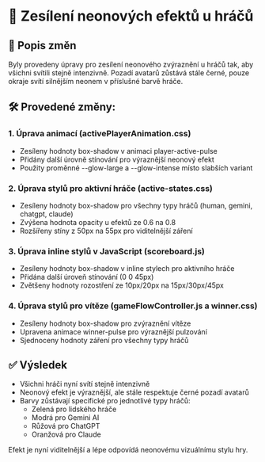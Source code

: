 # 🌈 Zesílení neonových efektů u hráčů

## 📝 Popis změn

Byly provedeny úpravy pro zesílení neonového zvýraznění u hráčů tak, aby všichni svítili stejně intenzivně.
Pozadí avatarů zůstává stále černé, pouze okraje svítí silnějším neonem v příslušné barvě hráče.

## 🛠️ Provedené změny:

### 1. Úprava animací (activePlayerAnimation.css)
- Zesíleny hodnoty box-shadow v animaci player-active-pulse
- Přidány další úrovně stínování pro výraznější neonový efekt
- Použity proměnné --glow-large a --glow-intense místo slabších variant

### 2. Úprava stylů pro aktivní hráče (active-states.css)
- Zesíleny hodnoty box-shadow pro všechny typy hráčů (human, gemini, chatgpt, claude)
- Zvýšena hodnota opacity u efektů ze 0.6 na 0.8
- Rozšířeny stíny z 50px na 55px pro viditelnější záření

### 3. Úprava inline stylů v JavaScript (scoreboard.js)
- Zesíleny hodnoty box-shadow v inline stylech pro aktivního hráče
- Přidána další úroveň stínování (0 0 45px)
- Zvětšeny hodnoty rozostření ze 10px/20px na 15px/30px/45px

### 4. Úprava stylů pro vítěze (gameFlowController.js a winner.css)
- Zesíleny hodnoty box-shadow pro zvýraznění vítěze
- Upravena animace winner-pulse pro výraznější pulzování
- Sjednoceny hodnoty záření pro všechny typy hráčů

## ✅ Výsledek

- Všichni hráči nyní svítí stejně intenzivně
- Neonový efekt je výraznější, ale stále respektuje černé pozadí avatarů
- Barvy zůstávají specifické pro jednotlivé typy hráčů:
  - Zelená pro lidského hráče
  - Modrá pro Gemini AI
  - Růžová pro ChatGPT
  - Oranžová pro Claude

Efekt je nyní viditelnější a lépe odpovídá neonovému vizuálnímu stylu hry.
